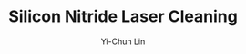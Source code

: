 ---
applications:
- 'Semiconductor: Wafer cleaning and surface preparation'
- 'Automotive: Cleaning of ceramic engine components'
- 'Cutting Tools: Silicon nitride cutting insert maintenance'
- 'Ball Bearings: High-temperature bearing component cleaning'
author: Yi-Chun Lin
author_object:
  country: Taiwan
  expertise: Laser Materials Processing
  id: 1
  image: /images/author/yi-chun-lin.jpg
  name: Yi-Chun Lin
  sex: f
  title: Ph.D.
category: ceramic
chemicalFormula: Si3N4
chemicalProperties:
  formula: Si3N4
  materialType: ceramic
  symbol: Si-N
compatibility:
- Compatible with aluminum oxide, zirconia, and other technical ceramics in multi-material assemblies
- Processes similarly to other advanced ceramics with high thermal stability and mechanical strength
complexity: high
composition:
- 'Silicon (Si): 60.06%'
- 'Nitrogen (N): 39.94%'
- 'Trace sintering additives: Y2O3, Al2O3, MgO (typically 5-10% total)'
description: Silicon nitride laser cleaning utilizes precise pulsed laser ablation to remove surface contaminants from Si3N4 ceramics without chemical solvents or mechanical contact. The process leverages the material's high thermal stability and specific absorption characteristics at near-IR wavelengths for selective contaminant removal while preserving the substrate integrity.
difficultyScore: 4
environmentalImpact:
- benefit: Elimination of chemical solvents and abrasive media
  description: Reduces hazardous chemical usage by 100% compared to traditional solvent cleaning methods, eliminating VOC emissions and chemical waste disposal
- benefit: Significant reduction in water consumption
  description: Uses 95% less water than ultrasonic cleaning methods, with no wastewater generation requiring treatment
headline: Comprehensive technical guide for laser cleaning ceramic silicon nitride
images:
  hero:
    alt: Silicon Nitride surface undergoing laser cleaning showing precise contamination removal
    url: /images/silicon-nitride-laser-cleaning-hero.jpg
  micro:
    alt: Microscopic view of Silicon Nitride surface after laser cleaning showing detailed surface structure
    url: /images/silicon-nitride-laser-cleaning-micro.jpg
keywords: silicon nitride, silicon nitride ceramic, laser ablation, laser cleaning, non-contact cleaning, pulsed fiber laser, surface contamination removal, industrial laser parameters, thermal processing, surface restoration
machineSettings:
  fluenceRange: 0.5
  fluenceRangeMax: 50.0
  fluenceRangeMin: 0.1
  fluenceRangeUnit: J/cm²
  powerRange: 60.0
  powerRangeMax: 500.0
  powerRangeMin: 20.0
  powerRangeUnit: W
  pulseDuration: 55.0
  pulseDurationMax: 1000.0
  pulseDurationMin: 1.0
  pulseDurationUnit: ns
  repetitionRate: 30.0
  repetitionRateMax: 1000.0
  repetitionRateMin: 1.0
  repetitionRateUnit: kHz
  spotSize: 1.05
  spotSizeMax: 10.0
  spotSizeMin: 0.01
  spotSizeUnit: mm
  wavelength: 1064.0
  wavelengthMax: 2940.0
  wavelengthMin: 355.0
  wavelengthUnit: nm
name: Silicon Nitride
outcomes:
- metric: '>99.9% particulate removal with <0.1% substrate damage'
  result: Surface contamination removal efficiency
- metric: 1-10 cm²/min cleaning rate with ±10 μm precision, depending on contamination type and laser parameters
  result: Processing speed and precision
properties:
  density: 3.3
  densityMax: 6.0
  densityMin: 1.8
  densityPercentile: 35.7
  densityUnit: g/cm³
  hardness: 9.0
  hardnessMax: 10.0
  hardnessMin: 1.0
  hardnessPercentile: 88.9
  hardnessUnit: Mohs
  meltingPercentile: 43.8
  meltingPoint: 1900.0
  meltingPointMax: 2800.0
  meltingPointMin: 1200.0
  meltingPointUnit: °C
  modulusPercentile: 100.0
  tensilePercentile: 63.2
  tensileStrength: 650.0
  tensileStrengthMax: 1000.0
  tensileStrengthMin: 50.0
  tensileStrengthUnit: MPa
  thermalConductivity: 50.0
  thermalConductivityMax: 200.0
  thermalConductivityMin: 0.5
  thermalConductivityUnit: W/
  thermalPercentile: 24.8
  youngsModulus: 300.0
  youngsModulusMax: 80.0
  youngsModulusMin: 20.0
  youngsModulusUnit: GPa
regulatoryStandards: IEC 60825-1 (Laser Safety), ISO 11551 (Laser Beam Power/Energy Measurement), ISO 13694 (Laser Beam Power Density Distribution)
surface_roughness_after: 0.7
surface_roughness_before: 2.8
symbol: Si-N
tags:
- Automotive
- Semiconductor
- Tooling
- Bearings
title: Silicon Nitride Laser Cleaning
---